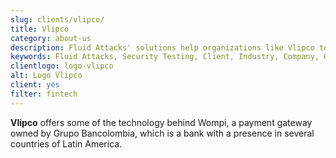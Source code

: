```yaml
---
slug: clients/vlipco/
title: Vlipco
category: about-us
description: Fluid Attacks' solutions help organizations like Vlipco to identify security vulnerabilities in their systems and manage their attack surfaces.
keywords: Fluid Attacks, Security Testing, Client, Industry, Company, Organization, Pentesting, Ethical Hacking, Vlipco
clientlogo: logo-vlipco
alt: Logo Vlipco
client: yes
filter: fintech
---
```


**Vlipco** offers some of the technology behind Wompi,
a payment gateway owned by Grupo Bancolombia,
which is a bank with a presence in several countries of Latin America.
